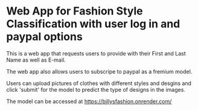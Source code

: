 # Web App for Fashion Style Classification with user log in and paypal options #

This is a web app that requests users to provide with their First and Last Name as well as E-mail.

The web app also allows users to subscripe to paypal as a fremium model.

Users can upload pictures of clothes with different styles and desgins and click 'submit' for the model to predict the type of designs in the images.

The model can be accessed at https://billysfashion.onrender.com/
